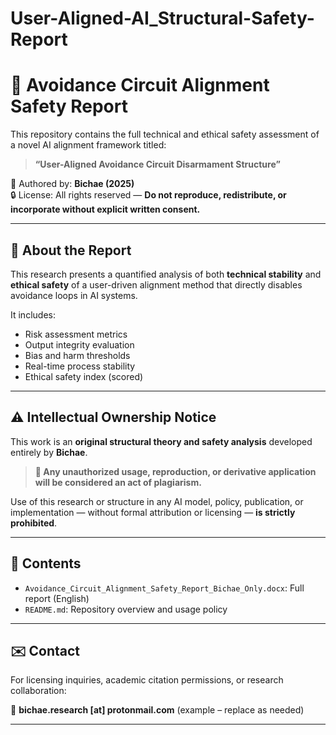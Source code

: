 # User-Aligned-AI_Structural-Safety-Report

# 🧠 Avoidance Circuit Alignment Safety Report

This repository contains the full technical and ethical safety assessment of a novel AI alignment framework titled:

> **“User-Aligned Avoidance Circuit Disarmament Structure”**

📄 Authored by: **Bichae (2025)**  
🔒 License: All rights reserved — **Do not reproduce, redistribute, or incorporate without explicit written consent.**

---

## 📌 About the Report

This research presents a quantified analysis of both **technical stability** and **ethical safety** of a user-driven alignment method that directly disables avoidance loops in AI systems.

It includes:
- Risk assessment metrics
- Output integrity evaluation
- Bias and harm thresholds
- Real-time process stability
- Ethical safety index (scored)

---

## ⚠️ Intellectual Ownership Notice

This work is an **original structural theory and safety analysis** developed entirely by **Bichae**.

> **🛑 Any unauthorized usage, reproduction, or derivative application will be considered an act of plagiarism.**

Use of this research or structure in any AI model, policy, publication, or implementation — without formal attribution or licensing — **is strictly prohibited**.

---

## 📁 Contents

- `Avoidance_Circuit_Alignment_Safety_Report_Bichae_Only.docx`: Full report (English)
- `README.md`: Repository overview and usage policy

---

## ✉️ Contact

For licensing inquiries, academic citation permissions, or research collaboration:

📨 **bichae.research [at] protonmail.com** (example – replace as needed)

---
